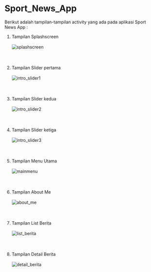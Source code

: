 # Sport_News_App
Berikut adalah tampilan-tampilan activity yang ada pada aplikasi Sport News App :
1. Tampilan Splashscreen <br/> <br/>
![splashscreen](https://user-images.githubusercontent.com/43104066/49583415-bc9cdd00-f98a-11e8-8fc5-770c358a2696.jpg) 
<br/> <br/> <br/> <br/>
2. Tampilan Slider pertama <br/> <br/>
![intro_slider1](https://user-images.githubusercontent.com/43104066/49583474-ec4be500-f98a-11e8-940e-0c19d6bfb20a.jpg)
<br/> <br/> <br/> <br/>
3. Tampilan Slider kedua <br/> <br/>
![intro_slider2](https://user-images.githubusercontent.com/43104066/49583475-ece47b80-f98a-11e8-889d-68d8aef9d71e.jpg)
<br/> <br/> <br/> <br/>
4. Tampilan Slider ketiga <br/> <br/>
![intro_slider3](https://user-images.githubusercontent.com/43104066/49583476-ece47b80-f98a-11e8-900a-746f43f815cd.jpg)
<br/> <br/> <br/> <br/>
5. Tampilan Menu Utama <br/> <br/>
![mainmenu](https://user-images.githubusercontent.com/43104066/49583509-0be30d80-f98b-11e8-98c0-4f7da244a863.jpg)
<br/> <br/> <br/> <br/>
6. Tampilan About Me <br/> <br/>
![about_me](https://user-images.githubusercontent.com/43104066/49585016-b826f300-f98f-11e8-8279-696383cca1fa.jpg)
<br/> <br/> <br/> <br/>
7. Tampilan List Berita <br/> <br/>
![list_berita](https://user-images.githubusercontent.com/43104066/49585014-b826f300-f98f-11e8-8440-b3b12625e5f6.jpg)
<br/> <br/> <br/> <br/>
5. Tampilan Detail Berita <br/> <br/>
![detail_berita](https://user-images.githubusercontent.com/43104066/49585013-b78e5c80-f98f-11e8-83a6-1722b36eabce.jpg)
